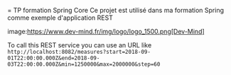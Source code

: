 = TP formation Spring Core
Ce projet est utilisé dans ma formation Spring comme exemple d'application REST

image:https://www.dev-mind.fr/img/logo/logo_1500.png[Dev-Mind]

To call this REST service you can use an URL like `http://localhost:8082/measures?start=2018-09-01T22:00:00.000Z&end=2018-09-03T22:00:00.000Z&min=1250000&max=2000000&step=60`